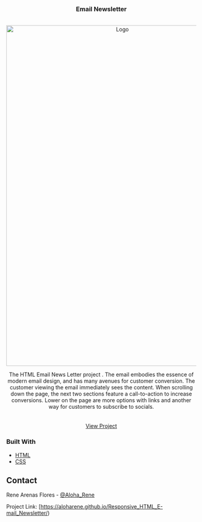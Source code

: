
<div id="top"><h3 align="center">Email Newsletter</h3></div>



<!-- PROJECT LOGO -->
<br />
<div align="center">
  <a href="https://aloharene.github.io/Responsive_HTML_E-mail_Newsletter/">
    <img src="https://renearenasflores.com/images/Responsive_HTML_E-mail_Newsletter.jpg" alt="Logo" width="600" height="900">
  </a>

  


  <p align="center">
    The HTML Email News Letter project . The email embodies the essence of modern email design, and has many avenues for customer conversion. The customer viewing the email immediately sees the content. When scrolling down the page, the next two sections feature a call-to-action to increase conversions. Lower on the page are more options with links and another way for customers to subscribe to socials.
    <br />
    <br />
    <br />
    <a href="https://aloharene.github.io/Responsive_HTML_E-mail_Newsletter/">View Project</a>
  </p>



</div>




### Built With

* [HTML](https://developer.mozilla.org/en-US/docs/Learn/Getting_started_with_the_web/HTML_basics)
* [CSS](https://developer.mozilla.org/en-US/docs/Web/CSS)



<!-- CONTACT -->
## Contact

Rene Arenas Flores - [@Aloha_Rene](https://twitter.com/twitter_handle)

Project Link: [https://aloharene.github.io/Responsive_HTML_E-mail_Newsletter/)




